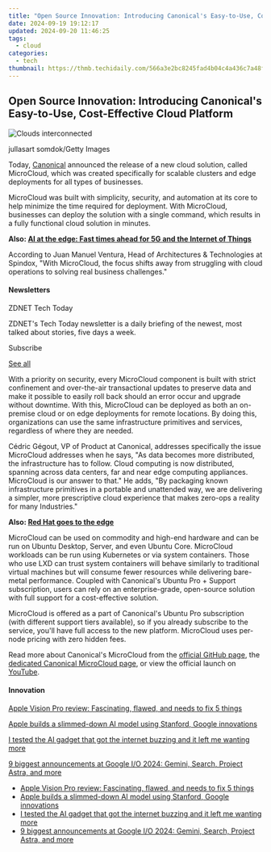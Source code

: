```yaml
---
title: "Open Source Innovation: Introducing Canonical's Easy-to-Use, Cost-Effective Cloud Platform"
date: 2024-09-19 19:12:17
updated: 2024-09-20 11:46:25
tags:
  - cloud
categories:
  - tech
thumbnail: https://thmb.techidaily.com/566a3e2bc8245fad4b04c4a436c7a48f60131ea01bc5aa8ad2d1b0ae91dc6763.jpg
---
```


## Open Source Innovation: Introducing Canonical's Easy-to-Use, Cost-Effective Cloud Platform

![Clouds interconnected](https://www.zdnet.com/a/img/resize/b2ee19f6cd83fe96cf4c2082e779b055ac7a6edb/2023/11/14/a739629f-70da-481f-b62d-93304e687fc9/gettyimages-1487429657.jpg?auto=webp&width=1280)

jullasart somdok/Getty Images

Today, [Canonical](https://www.zdnet.com/article/canonical-announces-the-general-release-of-charmed-mlflow/) announced the release of a new cloud solution, called MicroCloud, which was created specifically for scalable clusters and edge deployments for all types of businesses.

MicroCloud was built with simplicity, security, and automation at its core to help minimize the time required for deployment. With MicroCloud, businesses can deploy the solution with a single command, which results in a fully functional cloud solution in minutes.

**Also: [AI at the edge: Fast times ahead for 5G and the Internet of Things](https://www.zdnet.com/article/ai-at-the-edge-exciting-times-ahead-for-5g-and-the-internet-of-things/)**

According to Juan Manuel Ventura, Head of Architectures & Technologies at Spindox, "With MicroCloud, the focus shifts away from struggling with cloud operations to solving real business challenges."

#### Newsletters

ZDNET Tech Today

ZDNET's Tech Today newsletter is a daily briefing of the newest, most talked about stories, five days a week.

 Subscribe

[See all](https://www.zdnet.com/newsletters/)

With a priority on security, every MicroCloud component is built with strict confinement and over-the-air transactional updates to preserve data and make it possible to easily roll back should an error occur and upgrade without downtime. With this, MicroCloud can be deployed as both an on-premise cloud or on edge deployments for remote locations. By doing this, organizations can use the same infrastructure primitives and services, regardless of where they are needed.

Cédric Gégout, VP of Product at Canonical, addresses specifically the issue MicroCloud addresses when he says, "As data becomes more distributed, the infrastructure has to follow. Cloud computing is now distributed, spanning across data centers, far and near edge computing appliances. MicroCloud is our answer to that." He adds, "By packaging known infrastructure primitives in a portable and unattended way, we are delivering a simpler, more prescriptive cloud experience that makes zero-ops a reality for many Industries."

**Also: [Red Hat goes to the edge](https://www.zdnet.com/article/red-hat-goes-to-the-edge/)**

MicroCloud can be used on commodity and high-end hardware and can be run on Ubuntu Desktop, Server, and even Ubuntu Core. MicroCloud workloads can be run using Kubernetes or via system containers. Those who use LXD can trust system containers will behave similarly to traditional virtual machines but will consume fewer resources while delivering bare-metal performance. Coupled with Canonical's Ubuntu Pro + Support subscription, users can rely on an enterprise-grade, open-source solution with full support for a cost-effective solution.

MicroCloud is offered as a part of Canonical's Ubuntu Pro subscription (with different support tiers available), so if you already subscribe to the service, you'll have full access to the new platform. MicroCloud uses per-node pricing with zero hidden fees. 

Read more about Canonical's MicroCloud from the [official GitHub page](https://github.com/canonical/microcloud), the [dedicated Canonical MicroCloud page](https://canonical.com/microcloud), or view the official launch on [YouTube](https://www.youtube.com/watch?v=Os0tAhlWTeg).

#### Innovation

[Apple Vision Pro review: Fascinating, flawed, and needs to fix 5 things](https://www.zdnet.com/article/apple-vision-pro-review/ "Apple Vision Pro review: Fascinating, flawed, and needs to fix 5 things")

[Apple builds a slimmed-down AI model using Stanford, Google innovations](https://www.zdnet.com/article/apple-builds-a-slimmed-down-ai-model-using-stanford-google-innovations/ "Apple builds a slimmed-down AI model using Stanford, Google innovations")

[I tested the AI gadget that got the internet buzzing and it left me wanting more](https://www.zdnet.com/article/i-tested-the-ai-gadget-that-got-the-internet-buzzing-and-it-left-me-wanting-more/ "I tested the AI gadget that got the internet buzzing and it left me wanting more")

[9 biggest announcements at Google I/O 2024: Gemini, Search, Project Astra, and more](https://www.zdnet.com/article/is-openai-sweating-9-google-features-announced-for-gemini-search-android-and-more/ "9 biggest announcements at Google I/O 2024: Gemini, Search, Project Astra, and more")

* [Apple Vision Pro review: Fascinating, flawed, and needs to fix 5 things](https://www.zdnet.com/article/apple-vision-pro-review/ "Apple Vision Pro review: Fascinating, flawed, and needs to fix 5 things")
* [Apple builds a slimmed-down AI model using Stanford, Google innovations](https://www.zdnet.com/article/apple-builds-a-slimmed-down-ai-model-using-stanford-google-innovations/ "Apple builds a slimmed-down AI model using Stanford, Google innovations")
* [I tested the AI gadget that got the internet buzzing and it left me wanting more](https://www.zdnet.com/article/i-tested-the-ai-gadget-that-got-the-internet-buzzing-and-it-left-me-wanting-more/ "I tested the AI gadget that got the internet buzzing and it left me wanting more")
* [9 biggest announcements at Google I/O 2024: Gemini, Search, Project Astra, and more](https://www.zdnet.com/article/is-openai-sweating-9-google-features-announced-for-gemini-search-android-and-more/ "9 biggest announcements at Google I/O 2024: Gemini, Search, Project Astra, and more")

<ins class="adsbygoogle"
     style="display:block"
     data-ad-format="autorelaxed"
     data-ad-client="ca-pub-7571918770474297"
     data-ad-slot="1223367746"></ins>



<ins class="adsbygoogle"
     style="display:block"
     data-ad-client="ca-pub-7571918770474297"
     data-ad-slot="8358498916"
     data-ad-format="auto"
     data-full-width-responsive="true"></ins>
